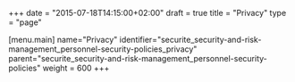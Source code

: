 +++
date = "2015-07-18T14:15:00+02:00"
draft = true
title = "Privacy"
type = "page"

[menu.main]
name="Privacy"
identifier="securite_security-and-risk-management_personnel-security-policies_privacy"
parent="securite_security-and-risk-management_personnel-security-policies"
weight = 600
+++